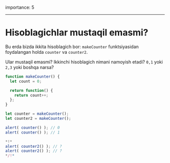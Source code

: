importance: 5

---

# Hisoblagichlar mustaqil emasmi?

Bu erda bizda ikkita hisoblagich bor: `makeCounter` funktsiyasidan foydalangan holda `counter` va `counter2`.

Ular mustaqil emasmi? Ikkinchi hisoblagich nimani namoyish etadi? `0,1` yoki` 2,3` yoki boshqa narsa?

```js
function makeCounter() {
  let count = 0;

  return function() {
    return count++;
  };
}

let counter = makeCounter();
let counter2 = makeCounter();

alert( counter() ); // 0
alert( counter() ); // 1

*!*
alert( counter2() ); // ?
alert( counter2() ); // ?
*/!*
```

